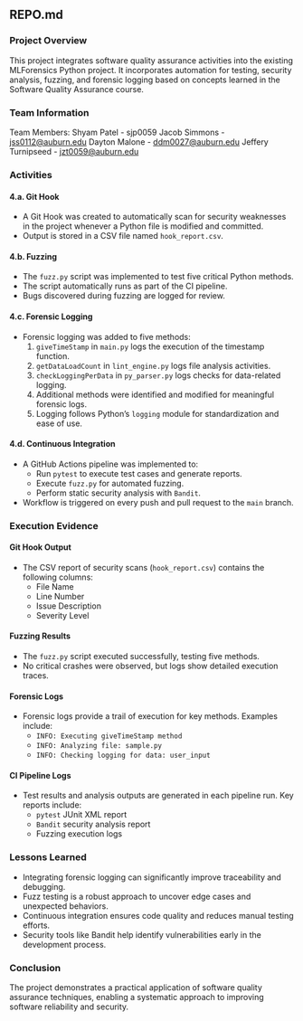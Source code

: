 
## REPO.md

### Project Overview
This project integrates software quality assurance activities into the existing MLForensics Python project. It incorporates automation for testing, security analysis, fuzzing, and forensic logging based on concepts learned in the Software Quality Assurance course.

### Team Information
Team Members: Shyam Patel - sjp0059
              Jacob Simmons - jss0112@auburn.edu
              Dayton Malone - ddm0027@auburn.edu
              Jeffery Turnipseed - jzt0059@auburn.edu

### Activities

#### 4.a. Git Hook
- A Git Hook was created to automatically scan for security weaknesses in the project whenever a Python file is modified and committed.
- Output is stored in a CSV file named `hook_report.csv`.

#### 4.b. Fuzzing
- The `fuzz.py` script was implemented to test five critical Python methods.
- The script automatically runs as part of the CI pipeline.
- Bugs discovered during fuzzing are logged for review.

#### 4.c. Forensic Logging
- Forensic logging was added to five methods:
  1. `giveTimeStamp` in `main.py` logs the execution of the timestamp function.
  2. `getDataLoadCount` in `lint_engine.py` logs file analysis activities.
  3. `checkLoggingPerData` in `py_parser.py` logs checks for data-related logging.
  4. Additional methods were identified and modified for meaningful forensic logs.
  5. Logging follows Python’s `logging` module for standardization and ease of use.

#### 4.d. Continuous Integration
- A GitHub Actions pipeline was implemented to:
  - Run `pytest` to execute test cases and generate reports.
  - Execute `fuzz.py` for automated fuzzing.
  - Perform static security analysis with `Bandit`.
- Workflow is triggered on every push and pull request to the `main` branch.

### Execution Evidence
#### Git Hook Output
- The CSV report of security scans (`hook_report.csv`) contains the following columns:
  - File Name
  - Line Number
  - Issue Description
  - Severity Level

#### Fuzzing Results
- The `fuzz.py` script executed successfully, testing five methods.
- No critical crashes were observed, but logs show detailed execution traces.

#### Forensic Logs
- Forensic logs provide a trail of execution for key methods. Examples include:
  - `INFO: Executing giveTimeStamp method`
  - `INFO: Analyzing file: sample.py`
  - `INFO: Checking logging for data: user_input`

#### CI Pipeline Logs
- Test results and analysis outputs are generated in each pipeline run. Key reports include:
  - `pytest` JUnit XML report
  - `Bandit` security analysis report
  - Fuzzing execution logs

### Lessons Learned
- Integrating forensic logging can significantly improve traceability and debugging.
- Fuzz testing is a robust approach to uncover edge cases and unexpected behaviors.
- Continuous integration ensures code quality and reduces manual testing efforts.
- Security tools like Bandit help identify vulnerabilities early in the development process.

### Conclusion
The project demonstrates a practical application of software quality assurance techniques, enabling a systematic approach to improving software reliability and security.
